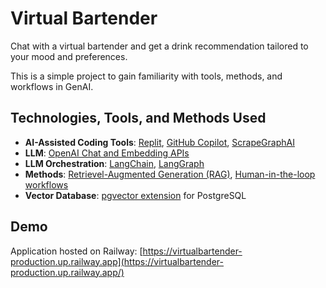 # Virtual Bartender

Chat with a virtual bartender and get a drink recommendation tailored to your mood and preferences.

This is a simple project to gain familiarity with tools, methods, and workflows in GenAI.

## Technologies, Tools, and Methods Used

- **AI-Assisted Coding Tools**: [Replit](), [GitHub Copilot](), [ScrapeGraphAI]()
- **LLM**: [OpenAI Chat and Embedding APIs](https://platform.openai.com/docs/overview)
- **LLM Orchestration**: [LangChain](https://js.langchain.com/docs/introduction/), [LangGraph](https://langchain-ai.github.io/langgraphjs/)
- **Methods**: [Retrievel-Augmented Generation (RAG)](https://en.wikipedia.org/wiki/Retrieval-augmented_generation), [Human-in-the-loop workflows](https://js.langchain.com/docs/tutorials/sql_qa/#human-in-the-loop)
- **Vector Database**: [pgvector extension](https://github.com/pgvector/pgvector) for PostgreSQL

## Demo

Application hosted on Railway: [https://virtualbartender-production.up.railway.app](https://virtualbartender-production.up.railway.app/)
